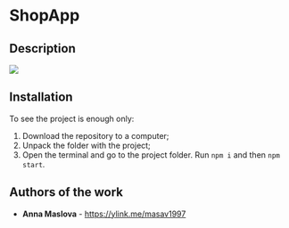 # ShopApp

## Description

![](animation.gif)

## Installation

To see the project is enough only:
1. Download the repository to a computer;
2. Unpack the folder with the project;
3. Open the terminal and go to the project folder. Run ```npm i``` and then ```npm start```.

## Authors of the work

* **Anna Maslova**  - <https://ylink.me/masav1997>

